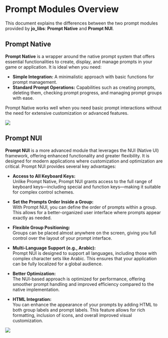 # Prompt Modules Overview

This document explains the differences between the two prompt modules provided by **jo_libs**: **Prompt Native** and **Prompt NUI**.

## Prompt Native

**Prompt Native** is a wrapper around the native prompt system that offers essential functionalities to create, display, and manage prompts in your game or application. It is ideal when you need:

- **Simple Integration:** A minimalistic approach with basic functions for prompt management.
- **Standard Prompt Operations:** Capabilities such as creating prompts, deleting them, checking prompt progress, and managing prompt groups with ease.

Prompt Native works well when you need basic prompt interactions without the need for extensive customization or advanced features.

<img src="/images/previews/prompts/native-prompt.png" class="data-zoomable preview" data-zoomable/>

## Prompt NUI

**Prompt NUI** is a more advanced module that leverages the NUI (Native UI) framework, offering enhanced functionality and greater flexibility. It is designed for modern applications where customization and optimization are critical. Prompt NUI provides several key advantages:

- **Access to All Keyboard Keys:**  
  Unlike Prompt Native, Prompt NUI grants access to the full range of keyboard keys—including special and function keys—making it suitable for complex control schemes.

- **Set the Prompts Order Inside a Group:**  
  With Prompt NUI, you can define the order of prompts within a group. This allows for a better-organized user interface where prompts appear exactly as needed.

- **Flexible Group Positioning:**  
  Groups can be placed almost anywhere on the screen, giving you full control over the layout of your prompt interface.

- **Multi-Language Support (e.g., Arabic):**  
  Prompt NUI is designed to support all languages, including those with complex character sets like Arabic. This ensures that your application can be fully localized for a global audience.

- **Better Optimization:**  
  The NUI-based approach is optimized for performance, offering smoother prompt handling and improved efficiency compared to the native implementation.

- **HTML Integration:**  
  You can enhance the appearance of your prompts by adding HTML to both group labels and prompt labels. This feature allows for rich formatting, inclusion of icons, and overall improved visual customization.

<img src="/images/previews/prompts/prompt-nui-bottom-right.png" class="data-zoomable preview" data-zoomable/>